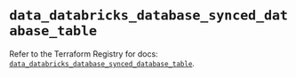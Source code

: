 # `data_databricks_database_synced_database_table`

Refer to the Terraform Registry for docs: [`data_databricks_database_synced_database_table`](https://registry.terraform.io/providers/databricks/databricks/1.90.0/docs/data-sources/database_synced_database_table).
